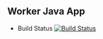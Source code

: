 ## Worker Java App

* Build Status
[![Build Status](http://b119-75-13-80-188.ngrok.io/buildStatus/icon?job=instavote%2Fworker-build)](http://b119-75-13-80-188.ngrok.io/job/instavote/job/worker-build/)
